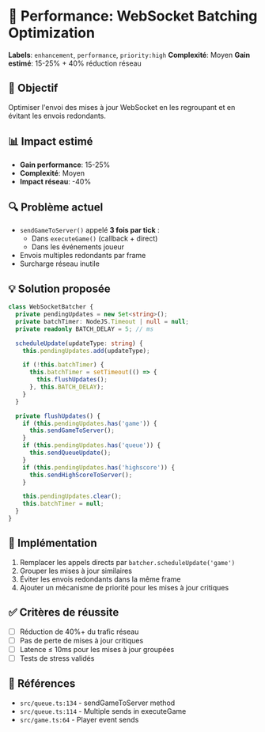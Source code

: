 # 📡 Performance: WebSocket Batching Optimization

**Labels**: `enhancement`, `performance`, `priority:high`
**Complexité**: Moyen
**Gain estimé**: 15-25% + 40% réduction réseau

## 🎯 Objectif
Optimiser l'envoi des mises à jour WebSocket en les regroupant et en évitant les envois redondants.

## 📊 Impact estimé
- **Gain performance**: 15-25%
- **Complexité**: Moyen
- **Impact réseau**: -40%

## 🔍 Problème actuel
- `sendGameToServer()` appelé **3 fois par tick** :
  - Dans `executeGame()` (callback + direct)
  - Dans les événements joueur
- Envois multiples redondants par frame
- Surcharge réseau inutile

## 💡 Solution proposée
```typescript
class WebSocketBatcher {
  private pendingUpdates = new Set<string>();
  private batchTimer: NodeJS.Timeout | null = null;
  private readonly BATCH_DELAY = 5; // ms

  scheduleUpdate(updateType: string) {
    this.pendingUpdates.add(updateType);

    if (!this.batchTimer) {
      this.batchTimer = setTimeout(() => {
        this.flushUpdates();
      }, this.BATCH_DELAY);
    }
  }

  private flushUpdates() {
    if (this.pendingUpdates.has('game')) {
      this.sendGameToServer();
    }
    if (this.pendingUpdates.has('queue')) {
      this.sendQueueUpdate();
    }
    if (this.pendingUpdates.has('highscore')) {
      this.sendHighScoreToServer();
    }

    this.pendingUpdates.clear();
    this.batchTimer = null;
  }
}
```

## 🔧 Implémentation
1. Remplacer les appels directs par `batcher.scheduleUpdate('game')`
2. Grouper les mises à jour similaires
3. Éviter les envois redondants dans la même frame
4. Ajouter un mécanisme de priorité pour les mises à jour critiques

## ✅ Critères de réussite
- [ ] Réduction de 40%+ du trafic réseau
- [ ] Pas de perte de mises à jour critiques
- [ ] Latence ≤ 10ms pour les mises à jour groupées
- [ ] Tests de stress validés

## 🔗 Références
- `src/queue.ts:134` - sendGameToServer method
- `src/queue.ts:114` - Multiple sends in executeGame
- `src/game.ts:64` - Player event sends